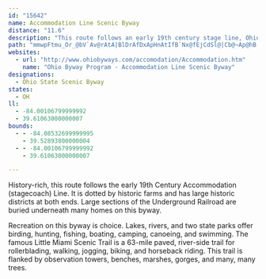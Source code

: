 ```yaml
---
id: "15642"
name: Accommodation Line Scenic Byway
distance: "11.6"
description: "This route follows an early 19th century stage line, Ohio's first railroad, and is dotted by historic farms. It includes large parts of the Underground Railroad. Recreation is choice here: lakes, two state parks, and the famous Little Miami Scenic Trail."
path: "mmwpFtmu_Or_@bV`Av@rAtA|BlDrAfDxApHnAtIfB`Nx@fEjCdSl@|Cb@~Ap@hB|@jBhBnCDZhs@|r@lC~B|AfAhExBhElAt|@tOrFv@vBFxBKhBShAYdBs@vGwDhScMvC{AhAc@rBe@~CSjDLnB\\bDjAbDtBxcAxaAbC|CjBzC`BtDhAbDx@hD|F|YrCtL|BdIbCnHjCjHpFpMfDrGfF|IjLfQhErI|g@fuAfDbGtBrClUvS"
websites:
  - url: "http://www.ohiobyways.com/accomodation/Accommodation.htm"
    name: "Ohio Byway Program - Accommodation Line Scenic Byway"
designations:
  - Ohio State Scenic Byway
states:
  - OH
ll:
  - -84.00106799999992
  - 39.61063000000007
bounds:
  - - -84.08532699999995
    - 39.52893800000004
  - - -84.00106799999992
    - 39.61063000000007

---
```


History-rich, this route follows the early 19th Century Accommodation (stagecoach) Line. It is dotted by historic farms and has large historic districts at both ends. Large sections of the Underground Railroad are buried underneath many homes on this byway.

Recreation on this byway is choice. Lakes, rivers, and two state parks offer birding, hunting, fishing, boating, camping, canoeing, and swimming. The famous Little Miami Scenic Trail is a 63-mile paved, river-side trail for rollerblading, walking, jogging, biking, and horseback riding. This trail is flanked by observation towers, benches, marshes, gorges, and many, many trees.
